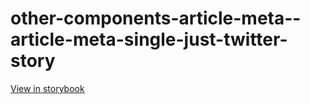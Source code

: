 # other-components-article-meta--article-meta-single-just-twitter-story

[View in storybook](https://raw.githack.com/Independent-Digital-News-and-Media-Ltd/standard-pwamp-sb/PR-804-sb/index.html?path=/story/other-components-article-meta--article-meta-single-just-twitter-story)